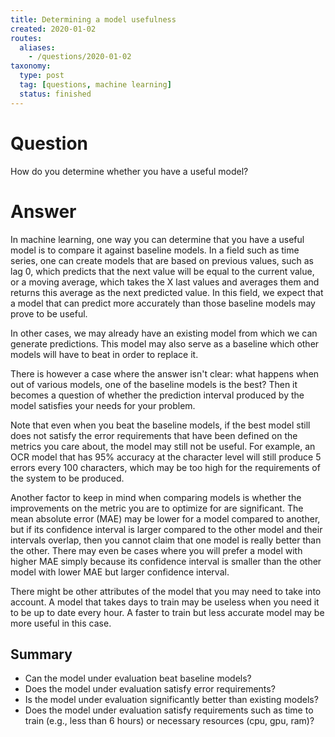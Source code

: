 ```yaml
---
title: Determining a model usefulness
created: 2020-01-02
routes:
  aliases:
    - /questions/2020-01-02
taxonomy:
  type: post
  tag: [questions, machine learning]
  status: finished
---
```


# Question
How do you determine whether you have a useful model?

# Answer
In machine learning, one way you can determine that you have a useful model is to compare it against baseline models. In a field such as time series, one can create models that are based on previous values, such as lag 0, which predicts that the next value will be equal to the current value, or a moving average, which takes the X last values and averages them and returns this average as the next predicted value. In this field, we expect that a model that can predict more accurately than those baseline models may prove to be useful.

In other cases, we may already have an existing model from which we can generate predictions. This model may also serve as a baseline which other models will have to beat in order to replace it.

There is however a case where the answer isn't clear: what happens when out of various models, one of the baseline models is the best? Then it becomes a question of whether the prediction interval produced by the model satisfies your needs for your problem.

Note that even when you beat the baseline models, if the best model still does not satisfy the error requirements that have been defined on the metrics you care about, the model may still not be useful. For example, an OCR model that has 95% accuracy at the character level will still produce 5 errors every 100 characters, which may be too high for the requirements of the system to be produced.

Another factor to keep in mind when comparing models is whether the improvements on the metric you are to optimize for are significant. The mean absolute error (MAE) may be lower for a model compared to another, but if its confidence interval is larger compared to the other model and their intervals overlap, then you cannot claim that one model is really better than the other. There may even be cases where you will prefer a model with higher MAE simply because its confidence interval is smaller than the other model with lower MAE but larger confidence interval.

There might be other attributes of the model that you may need to take into account. A model that takes days to train may be useless when you need it to be up to date every hour. A faster to train but less accurate model may be more useful in this case.

## Summary
* Can the model under evaluation beat baseline models?
* Does the model under evaluation satisfy error requirements?
* Is the model under evaluation significantly better than existing models?
* Does the model under evaluation satisfy requirements such as time to train (e.g., less than 6 hours) or necessary resources (cpu, gpu, ram)?
